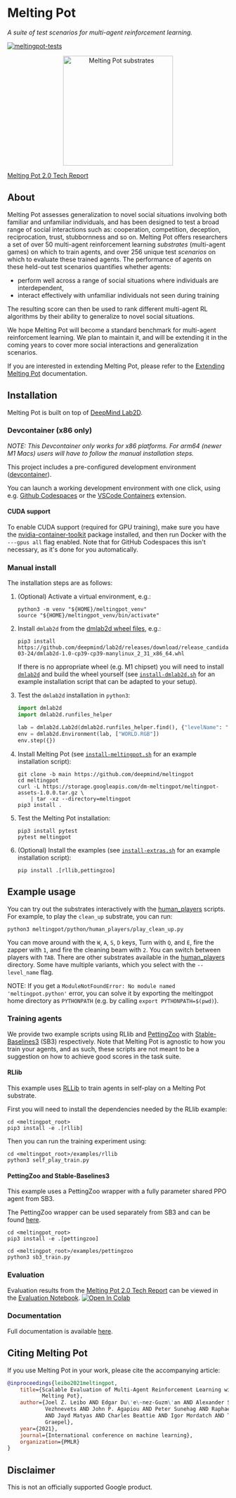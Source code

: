 # Melting Pot

*A suite of test scenarios for multi-agent reinforcement learning.*


[![meltingpot-tests](../../actions/workflows/ci.yml/badge.svg)](../../actions/workflows/ci.yml)

<div align="center">
  <img src="docs/images/meltingpot_montage.gif"
       alt="Melting Pot substrates"
       height="250" width="250" />
</div>

[Melting Pot 2.0 Tech Report](https://arxiv.org/abs/2211.13746)

## About

Melting Pot assesses generalization to novel social situations involving both
familiar and unfamiliar individuals, and has been designed to test a broad range
of social interactions such as: cooperation, competition, deception,
reciprocation, trust, stubbornness and so on. Melting Pot offers researchers a
set of over 50 multi-agent reinforcement learning _substrates_ (multi-agent
games) on which to train agents, and over 256 unique test _scenarios_ on which
to evaluate these trained agents. The performance of agents on these held-out
test scenarios quantifies whether agents:

*   perform well across a range of social situations where individuals are
    interdependent,
*   interact effectively with unfamiliar individuals not seen during training

The resulting score can then be used to rank different multi-agent RL algorithms
by their ability to generalize to novel social situations.

We hope Melting Pot will become a standard benchmark for multi-agent
reinforcement learning. We plan to maintain it, and will be extending it in the
coming years to cover more social interactions and generalization scenarios.

If you are interested in extending Melting Pot, please refer to the
[Extending Melting Pot](docs/extending.md) documentation.

## Installation

Melting Pot is built on top of
[DeepMind Lab2D](https://github.com/deepmind/lab2d).

### Devcontainer (x86 only)

*NOTE: This Devcontainer only works for x86 platforms. For arm64 (newer M1 Macs) users will have to follow the manual installation steps.*

This project includes a pre-configured development environment ([devcontainer](https://containers.dev)).

You can launch a working development environment with one click, using e.g. [Github
Codespaces](https://github.com/features/codespaces) or the [VSCode
Containers](https://code.visualstudio.com/docs/remote/containers-tutorial)
extension.

#### CUDA support

To enable CUDA support (required for GPU training), make sure you have the
[nvidia-container-toolkit](https://docs.nvidia.com/datacenter/cloud-native/container-toolkit/install-guide.html)
package installed, and then run Docker with the `---gpus all` flag enabled. Note
that for GitHub Codespaces this isn't necessary, as it's done for you
automatically.

### Manual install

The installation steps are as follows:

1.  (Optional) Activate a virtual environment, e.g.:

    ```shell
    python3 -m venv "${HOME}/meltingpot_venv"
    source "${HOME}/meltingpot_venv/bin/activate"
    ```

2.  Install `dmlab2d` from the
    [dmlab2d wheel files](https://github.com/deepmind/lab2d/releases/tag/release_candidate_2022-03-24), e.g.:

    ```shell
    pip3 install https://github.com/deepmind/lab2d/releases/download/release_candidate_2022-03-24/dmlab2d-1.0-cp39-cp39-manylinux_2_31_x86_64.whl
    ```

    If there is no appropriate wheel (e.g. M1 chipset) you will need to install
    [`dmlab2d`](https://github.com/deepmind/lab2d) and build the wheel yourself
    (see
    [`install-dmlab2d.sh`](https://github.com/deepmind/meltingpot/blob/main/install-dmlab2d.sh)
    for an example installation script that can be adapted to your setup).

3.  Test the `dmlab2d` installation in `python3`:

    ```python
    import dmlab2d
    import dmlab2d.runfiles_helper

    lab = dmlab2d.Lab2d(dmlab2d.runfiles_helper.find(), {"levelName": "chase_eat"})
    env = dmlab2d.Environment(lab, ["WORLD.RGB"])
    env.step({})
    ```

4.  Install Melting Pot (see
    [`install-meltingpot.sh`](https://github.com/deepmind/meltingpot/blob/main/install-meltingpot.sh)
    for an example installation script):

    ```shell
    git clone -b main https://github.com/deepmind/meltingpot
    cd meltingpot
    curl -L https://storage.googleapis.com/dm-meltingpot/meltingpot-assets-1.0.0.tar.gz \
        | tar -xz --directory=meltingpot
    pip3 install .
    ```

5.  Test the Melting Pot installation:

    ```shell
    pip3 install pytest
    pytest meltingpot
    ```

6.  (Optional) Install the examples (see
    [`install-extras.sh`](https://github.com/deepmind/meltingpot/blob/main/install-meltingpot.sh)
    for an example installation script):

    ```shell
    pip install .[rllib,pettingzoo]
    ```

## Example usage

You can try out the substrates interactively with the
[human_players](meltingpot/python/human_players) scripts. For example, to play the
`clean_up` substrate, you can run:

```shell
python3 meltingpot/python/human_players/play_clean_up.py
```

You can move around with the `W`, `A`, `S`, `D` keys, Turn with `Q`, and `E`,
fire the zapper with `1`, and fire the cleaning beam with `2`. You can switch
between players with `TAB`. There are other substrates available in the
[human_players](meltingpot/python/human_players) directory. Some have multiple variants,
which you select with the `--level_name` flag.

NOTE: If you get a `ModuleNotFoundError: No module named 'meltingpot.python'`
      error, you can solve it by exporting the meltingpot home directory as
      `PYTHONPATH` (e.g. by calling `export PYTHONPATH=$(pwd)`).

### Training agents
We provide two example scripts using RLlib and [PettingZoo](https://github.com/Farama-Foundation/PettingZoo) with [Stable-Baselines3](https://github.com/DLR-RM/stable-baselines3) (SB3) respectively. Note that Melting Pot is agnostic to how you train your agents, and as such, these scripts are not meant to be a suggestion on how to achieve good scores in the task suite.

#### RLlib
This example uses [RLLib](https://github.com/ray-project/ray) to train agents in self-play on a Melting Pot substrate.

First you will need to install the dependencies needed by the RLlib example:

```shell
cd <meltingpot_root>
pip3 install -e .[rllib]
```

Then you can run the training experiment using:

```shell
cd <meltingpot_root>/examples/rllib
python3 self_play_train.py
```

#### PettingZoo and Stable-Baselines3
This example uses a PettingZoo wrapper with a fully parameter shared PPO agent from SB3.

The PettingZoo wrapper can be used separately from SB3 and
can be found [here](examples/pettingzoo/utils.py).

```shell
cd <meltingpot_root>
pip3 install -e .[pettingzoo]
```

```shell
cd <meltingpot_root>/examples/pettingzoo
python3 sb3_train.py
```

### Evaluation

Evaluation results from the [Melting Pot 2.0 Tech Report](https://arxiv.org/abs/2211.13746)
can be viewed in the [Evaluation Notebook](notebooks/evaluation_results.ipynb).
[![Open In Colab](https://colab.research.google.com/assets/colab-badge.svg)](https://colab.research.google.com/github/deepmind/meltingpot/blob/main/notebooks/evaluation_results.ipynb)

### Documentation

Full documentation is available [here](docs/index.md).

## Citing Melting Pot

If you use Melting Pot in your work, please cite the accompanying article:

```bibtex
@inproceedings{leibo2021meltingpot,
    title={Scalable Evaluation of Multi-Agent Reinforcement Learning with
           Melting Pot},
    author={Joel Z. Leibo AND Edgar Du\'e\~nez-Guzm\'an AND Alexander Sasha
            Vezhnevets AND John P. Agapiou AND Peter Sunehag AND Raphael Koster
            AND Jayd Matyas AND Charles Beattie AND Igor Mordatch AND Thore
            Graepel},
    year={2021},
    journal={International conference on machine learning},
    organization={PMLR}
}
```

## Disclaimer

This is not an officially supported Google product.
